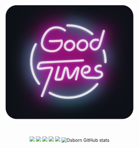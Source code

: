 <div align="center">
	<br>
		<img src="good-times.svg" width="400px">
	<br><br><br><br>
		<img src="https://img.shields.io/badge/Version-1.0.0-blue.svg">
		<img src="https://img.shields.io/badge/Build-Passing-brightgreen.svg">
		<img src="https://img.shields.io/badge/Dependencies-5-yellow.svg">
		<img src="https://img.shields.io/badge/Size-60kb-orange.svg">
		<img src="https://img.shields.io/badge/Downloads-10K-red.svg">
	<img src="https://github-profile-summary-cards.vercel.app/api/cards/stats?username=osbornchann&theme=radical" alt="Osborn GitHub stats" align="center" />
<!-- 	<img src="https://github-readme-stats-gc8g.vercel.app/api?username=osbornchann&count_private=true&show_icons=true&theme=radical" alt="Osborn GitHub stats" align="center" /> -->
</div>

